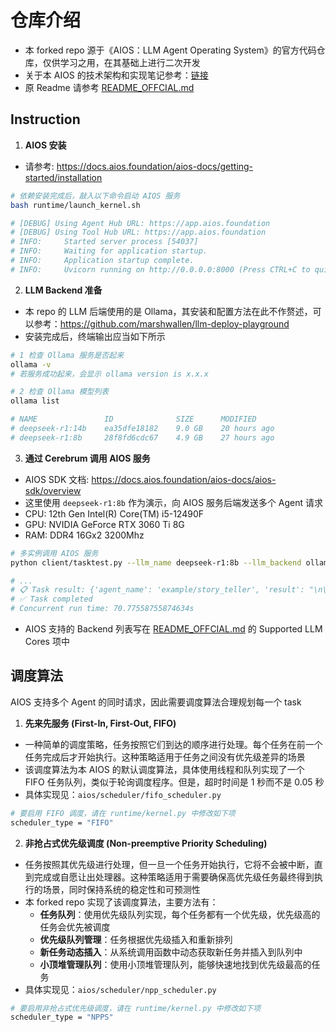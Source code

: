 # 仓库介绍
- 本 forked repo 源于《AIOS：LLM Agent Operating System》的官方代码仓库，仅供学习之用，在其基础上进行二次开发
- 关于本 AIOS 的技术架构和实现笔记参考：[链接](https://zhuanlan.zhihu.com/p/691420682)
- 原 Readme 请参考 [README_OFFCIAL.md](https://github.com/marshwallen/AIOS/blob/main/README_OFFCIAL.md)

## Instruction
1. **AIOS 安装**
- 请参考: https://docs.aios.foundation/aios-docs/getting-started/installation
```sh
# 依赖安装完成后，敲入以下命令启动 AIOS 服务
bash runtime/launch_kernel.sh

# [DEBUG] Using Agent Hub URL: https://app.aios.foundation
# [DEBUG] Using Tool Hub URL: https://app.aios.foundation
# INFO:     Started server process [54037]
# INFO:     Waiting for application startup.
# INFO:     Application startup complete.
# INFO:     Uvicorn running on http://0.0.0.0:8000 (Press CTRL+C to quit)
```

2. **LLM Backend 准备**
- 本 repo 的 LLM 后端使用的是 Ollama，其安装和配置方法在此不作赘述，可以参考：https://github.com/marshwallen/llm-deploy-playground
- 安装完成后，终端输出应当如下所示
```sh
# 1 检查 Ollama 服务是否起来
ollama -v
# 若服务成功起来，会显示 ollama version is x.x.x

# 2 检查 Ollama 模型列表
ollama list

# NAME               ID              SIZE      MODIFIED     
# deepseek-r1:14b    ea35dfe18182    9.0 GB    20 hours ago    
# deepseek-r1:8b     28f8fd6cdc67    4.9 GB    27 hours ago    
```

3. **通过 Cerebrum 调用 AIOS 服务**
- AIOS SDK 文档: https://docs.aios.foundation/aios-docs/aios-sdk/overview
- 这里使用 ```deepseek-r1:8b``` 作为演示，向 AIOS 服务后端发送多个 Agent 请求
- CPU: 12th Gen Intel(R) Core(TM) i5-12490F
- GPU: NVIDIA GeForce RTX 3060 Ti 8G
- RAM: DDR4 16Gx2 3200Mhz
```sh
# 多实例调用 AIOS 服务
python client/tasktest.py --llm_name deepseek-r1:8b --llm_backend ollama

# ...
# 📋 Task result: {'agent_name': 'example/story_teller', 'result': "\n\n**Step-by-Step Explanation:**\n\n1. **Determine Genre and Theme:** The story is a slapstick comedy set in a quirky village, ..., emphasizing the power of laughter.", 'rounds': 3}
# ✅ Task completed
# Concurrent run time: 70.77558755874634s
```
- AIOS 支持的 Backend 列表写在 [README_OFFCIAL.md](https://github.com/marshwallen/AIOS/blob/main/README_OFFCIAL.md) 的 Supported LLM Cores 项中

## 调度算法
AIOS 支持多个 Agent 的同时请求，因此需要调度算法合理规划每一个 task
1. **先来先服务 (First-In, First-Out, FIFO)**
- 一种简单的调度策略，任务按照它们到达的顺序进行处理。每个任务在前一个任务完成后才开始执行。这种策略适用于任务之间没有优先级差异的场景
- 该调度算法为本 AIOS 的默认调度算法，具体使用线程和队列实现了一个 FIFO 任务队列，类似于轮询调度程序。但是，超时时间是 1 秒而不是 0.05 秒
- 具体实现见：```aios/scheduler/fifo_scheduler.py```
```sh
# 要启用 FIFO 调度，请在 runtime/kernel.py 中修改如下项
scheduler_type = "FIFO"
```

2. **非抢占式优先级调度 (Non-preemptive Priority Scheduling)**
- 任务按照其优先级进行处理，但一旦一个任务开始执行，它将不会被中断，直到完成或自愿让出处理器。这种策略适用于需要确保高优先级任务最终得到执行的场景，同时保持系统的稳定性和可预测性
- 本 forked repo 实现了该调度算法，主要方法有：
    - **任务队列**：使用优先级队列实现，每个任务都有一个优先级，优先级高的任务会优先被调度
    - **优先级队列管理**：任务根据优先级插入和重新排列
    - **新任务动态插入**：从系统调用函数中动态获取新任务并插入到队列中
    - **小顶堆管理队列**：使用小顶堆管理队列，能够快速地找到优先级最高的任务
- 具体实现见：```aios/scheduler/npp_scheduler.py```
```sh
# 要启用非抢占式优先级调度，请在 runtime/kernel.py 中修改如下项
scheduler_type = "NPPS"
```
